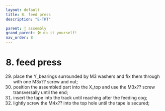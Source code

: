 ```yaml
---
layout: default
title: 8. feed press
description: "E-TKT"

parent: 🧩 assembly
grand_parent: 🛠️ do it yourself!
nav_order: 8
---
```


# **8. feed press**

29. place the Y_bearings surrounded by M3 washers and fix them through with one M3x?? screw and nut;
30. position the assembled part into the X_top and use the M3x?? screw transversally until the end;
31. insert the tape into the track until reaching after the feeding cog;
32. lightly screw the M4x?? into the top hole until the tape is secured;